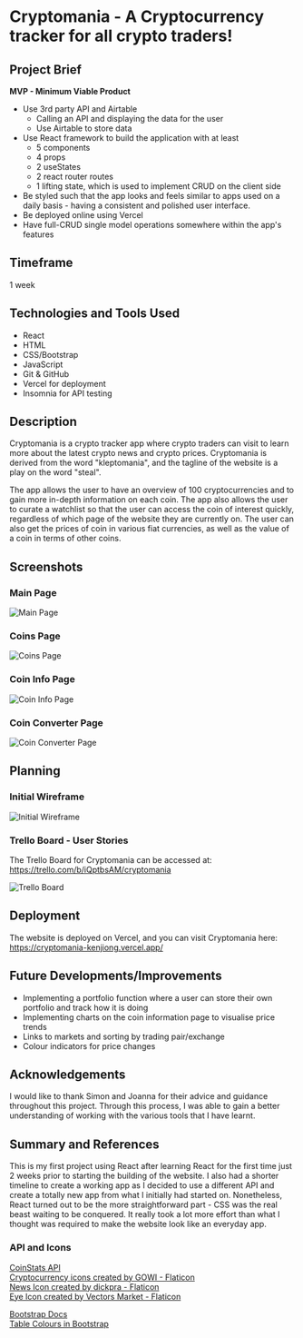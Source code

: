 # Cryptomania - A Cryptocurrency tracker for all crypto traders!

## Project Brief

**MVP - Minimum Viable Product**

- Use 3rd party API and Airtable
  - Calling an API and displaying the data for the user
  - Use Airtable to store data
- Use React framework to build the application with at least
  - 5 components
  - 4 props
  - 2 useStates
  - 2 react router routes
  - 1 lifting state, which is used to implement CRUD on the client side
- Be styled such that the app looks and feels similar to apps used on a daily basis - having a consistent and polished user interface.
- Be deployed online using Vercel
- Have full-CRUD single model operations somewhere within the app's features

## Timeframe

1 week

## Technologies and Tools Used

- React
- HTML
- CSS/Bootstrap
- JavaScript
- Git & GitHub
- Vercel for deployment
- Insomnia for API testing

## Description

Cryptomania is a crypto tracker app where crypto traders can visit to learn more about the latest crypto news and crypto prices. Cryptomania is derived from the word "kleptomania", and the tagline of the website is a play on the word "steal".

The app allows the user to have an overview of 100 cryptocurrencies and to gain more in-depth information on each coin. The app also allows the user to curate a watchlist so that the user can access the coin of interest quickly, regardless of which page of the website they are currently on. The user can also get the prices of coin in various fiat currencies, as well as the value of a coin in terms of other coins.

## Screenshots

### Main Page

![Main Page](https://github.com/kenjiong/Cryptomania/assets/129886906/6fbae484-dd8c-4ad0-a848-1df1b7e1f565)

### Coins Page

![Coins Page](https://github.com/kenjiong/Cryptomania/assets/129886906/01d99b7f-beaa-41c0-af85-304c70e48545)

### Coin Info Page

![Coin Info Page](https://github.com/kenjiong/Cryptomania/assets/129886906/0801b664-b60f-462c-9da3-0fcb0136fd28)

### Coin Converter Page

![Coin Converter Page](https://github.com/kenjiong/Cryptomania/assets/129886906/88ba653a-cdd4-4513-a49f-ff6e0848de33)

## Planning

### Initial Wireframe

![Initial Wireframe](https://github.com/kenjiong/Cryptomania/assets/129886906/6eb53ade-7c67-4869-8a5a-8a02085b9e0b)

### Trello Board - User Stories

The Trello Board for Cryptomania can be accessed at:
https://trello.com/b/iQptbsAM/cryptomania

![Trello Board](https://github.com/kenjiong/Cryptomania/assets/129886906/ebfa439a-fce6-4cb7-a8a0-ddc2efd4fc47)

## Deployment

The website is deployed on Vercel, and you can visit Cryptomania here:
https://cryptomania-kenjiong.vercel.app/

## Future Developments/Improvements

- Implementing a portfolio function where a user can store their own portfolio and track how it is doing
- Implementing charts on the coin information page to visualise price trends
- Links to markets and sorting by trading pair/exchange
- Colour indicators for price changes

## Acknowledgements

I would like to thank Simon and Joanna for their advice and guidance throughout this project. Through this process, I was able to gain a better understanding of working with the various tools that I have learnt.

## Summary and References

This is my first project using React after learning React for the first time just 2 weeks prior to starting the building of the website. I also had a shorter timeline to create a working app as I decided to use a different API and create a totally new app from what I initially had started on. Nonetheless, React turned out to be the more straightforward part - CSS was the real beast waiting to be conquered. It really took a lot more effort than what I thought was required to make the website look like an everyday app.

### API and Icons

[CoinStats API](https://openapi.coinstats.app)  
[Cryptocurrency icons created by GOWI - Flaticon](https://www.flaticon.com/free-icons/cryptocurrency)  
[News Icon created by dickpra - Flaticon](https://www.flaticon.com/free-icons/news)  
[Eye Icon created by Vectors Market - Flaticon](https://www.flaticon.com/free-icons/eye)

[Bootstrap Docs](https://getbootstrap.com/docs/5.3/getting-started/introduction/)  
[Table Colours in Bootstrap](https://smartdevpreneur.com/the-ultimate-guide-to-bootstrap-table-color-5-examples/#Add_Custom_Bootstrap_Table_Background_Color)

##
